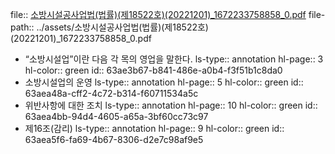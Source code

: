 file:: [소방시설공사업법(법률)(제18522호)(20221201)_1672233758858_0.pdf](../assets/소방시설공사업법(법률)(제18522호)(20221201)_1672233758858_0.pdf)
file-path:: ../assets/소방시설공사업법(법률)(제18522호)(20221201)_1672233758858_0.pdf

- “소방시설업”이란 다음 각 목의 영업을 말한다.
  ls-type:: annotation
  hl-page:: 3
  hl-color:: green
  id:: 63ae3b67-b841-486e-a0b4-f3f51b1c8da0
- 소방시설업의 운영
  ls-type:: annotation
  hl-page:: 5
  hl-color:: green
  id:: 63aea48a-cff2-4c72-b314-f60711534a5c
- 위반사항에 대한 조치
  ls-type:: annotation
  hl-page:: 10
  hl-color:: green
  id:: 63aea4bb-94d4-4605-a65a-3bf60cc73c97
- 제16조(감리)
  ls-type:: annotation
  hl-page:: 9
  hl-color:: green
  id:: 63aea5f6-fa69-4b67-8306-d2e7c98af9e5